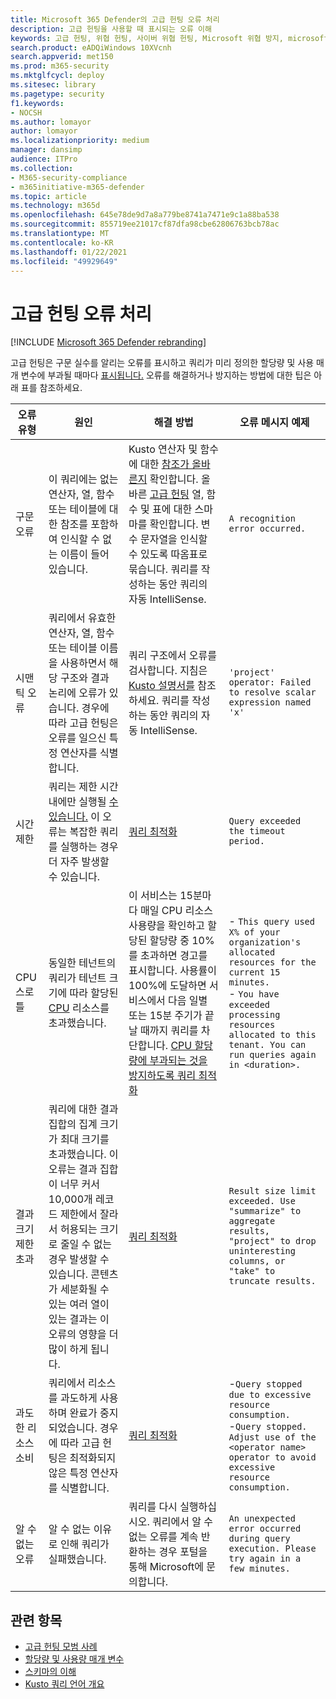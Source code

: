 ```yaml
---
title: Microsoft 365 Defender의 고급 헌팅 오류 처리
description: 고급 헌팅을 사용할 때 표시되는 오류 이해
keywords: 고급 헌팅, 위협 헌팅, 사이버 위협 헌팅, Microsoft 위협 방지, microsoft 365, mtp, m365, 검색, 쿼리, 원격 분석, schema, kusto, timeout, resources, errors, unknown error, limits, quota, parameter, allocation
search.product: eADQiWindows 10XVcnh
search.appverid: met150
ms.prod: m365-security
ms.mktglfcycl: deploy
ms.sitesec: library
ms.pagetype: security
f1.keywords:
- NOCSH
ms.author: lomayor
author: lomayor
ms.localizationpriority: medium
manager: dansimp
audience: ITPro
ms.collection:
- M365-security-compliance
- m365initiative-m365-defender
ms.topic: article
ms.technology: m365d
ms.openlocfilehash: 645e78de9d7a8a779be8741a7471e9c1a88ba538
ms.sourcegitcommit: 855719ee21017cf87dfa98cbe62806763bcb78ac
ms.translationtype: MT
ms.contentlocale: ko-KR
ms.lasthandoff: 01/22/2021
ms.locfileid: "49929649"
---
```

# <a name="handle-advanced-hunting-errors"></a>고급 헌팅 오류 처리

[!INCLUDE [Microsoft 365 Defender rebranding](../includes/microsoft-defender.md)]


고급 헌팅은 구문 실수를 알리는 오류를 표시하고 쿼리가 미리 정의한 할당량 및 사용 매개 변수에 부과될 때마다 [표시됩니다.](advanced-hunting-limits.md) 오류를 해결하거나 방지하는 방법에 대한 팁은 아래 표를 참조하세요.

| 오류 유형 | 원인 | 해결 방법 | 오류 메시지 예제 |
|--|--|--|--|
| 구문 오류 | 이 쿼리에는 없는 연산자, 열, 함수 또는 테이블에 대한 참조를 포함하여 인식할 수 없는 이름이 들어 있습니다. | Kusto 연산자 및 함수에 대한 [참조가 올바른지](https://docs.microsoft.com/azure/data-explorer/kusto/query/) 확인합니다. 올바른 [고급 헌팅](advanced-hunting-schema-tables.md) 열, 함수 및 표에 대한 스마마를 확인합니다. 변수 문자열을 인식할 수 있도록 따옴표로 묶습니다. 쿼리를 작성하는 동안 쿼리의 자동 IntelliSense. | `A recognition error occurred.` |
| 시맨틱 오류 | 쿼리에서 유효한 연산자, 열, 함수 또는 테이블 이름을 사용하면서 해당 구조와 결과 논리에 오류가 있습니다. 경우에 따라 고급 헌팅은 오류를 일으신 특정 연산자를 식별합니다. | 쿼리 구조에서 오류를 검사합니다. 지침은 [Kusto 설명서를](https://docs.microsoft.com/azure/data-explorer/kusto/query/) 참조하세요. 쿼리를 작성하는 동안 쿼리의 자동 IntelliSense. |  `'project' operator: Failed to resolve scalar expression named 'x'`|
| 시간 제한 | 쿼리는 제한 시간 내에만 실행될 [수 있습니다.](advanced-hunting-limits.md) 이 오류는 복잡한 쿼리를 실행하는 경우 더 자주 발생할 수 있습니다. | [쿼리 최적화](advanced-hunting-best-practices.md) | `Query exceeded the timeout period.` |
| CPU 스로틀 | 동일한 테넌트의 쿼리가 테넌트 크기에 따라 할당된 [CPU](advanced-hunting-limits.md) 리소스를 초과했습니다. | 이 서비스는 15분마다 매일 CPU 리소스 사용량을 확인하고 할당된 할당량 중 10%를 초과하면 경고를 표시합니다. 사용률이 100%에 도달하면 서비스에서 다음 일별 또는 15분 주기가 끝날 때까지 쿼리를 차단합니다. [CPU 할당량에 부과되는 것을 방지하도록 쿼리 최적화](advanced-hunting-best-practices.md) | - `This query used X% of your organization's allocated resources for the current 15 minutes.`<br>- `You have exceeded processing resources allocated to this tenant. You can run queries again in <duration>.` |
| 결과 크기 제한 초과  | 쿼리에 대한 결과 집합의 집계 크기가 최대 크기를 초과했습니다. 이 오류는 결과 집합이 너무 커서 10,000개 레코드 제한에서 잘라서 허용되는 크기로 줄일 수 없는 경우 발생할 수 있습니다. 콘텐츠가 세분화될 수 있는 여러 열이 있는 결과는 이 오류의 영향을 더 많이 하게 됩니다. | [쿼리 최적화](advanced-hunting-best-practices.md) | `Result size limit exceeded. Use "summarize" to aggregate results, "project" to drop uninteresting columns, or "take" to truncate results.` |
| 과도한 리소스 소비 | 쿼리에서 리소스를 과도하게 사용하며 완료가 중지되었습니다. 경우에 따라 고급 헌팅은 최적화되지 않은 특정 연산자를 식별합니다. | [쿼리 최적화](advanced-hunting-best-practices.md) | -`Query stopped due to excessive resource consumption.`<br>-`Query stopped. Adjust use of the <operator name> operator to avoid excessive resource consumption.` |
| 알 수 없는 오류 | 알 수 없는 이유로 인해 쿼리가 실패했습니다. | 쿼리를 다시 실행하십시오. 쿼리에서 알 수 없는 오류를 계속 반환하는 경우 포털을 통해 Microsoft에 문의합니다. | `An unexpected error occurred during query execution. Please try again in a few minutes.`

## <a name="related-topics"></a>관련 항목
- [고급 헌팅 모범 사례](advanced-hunting-best-practices.md)
- [할당량 및 사용량 매개 변수](advanced-hunting-limits.md)
- [스키마의 이해](advanced-hunting-schema-tables.md)
- [Kusto 쿼리 언어 개요](https://docs.microsoft.com/azure/data-explorer/kusto/query/)
